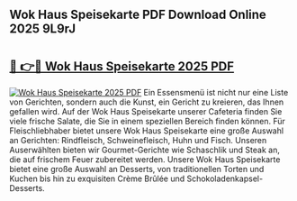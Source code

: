 ## Wok Haus Speisekarte PDF Download Online 2025 9L9rJ

# <h2><a href="http://gccutt3.nevu.top/?p=Wok+Haus+Speisekarte">🔗 👉🔴 Wok Haus Speisekarte 2025 PDF</a></h2>

[![Wok Haus Speisekarte 2025 PDF](https://i.imgur.com/dBaPXMq.png)](http://gccutt3.nevu.top/?p=Wok+Haus+Speisekarte)
Ein Essensmenü ist nicht nur eine Liste von Gerichten, sondern auch die Kunst, ein Gericht zu kreieren, das Ihnen gefallen wird. Auf der Wok Haus Speisekarte unserer Cafeteria finden Sie viele frische Salate, die Sie in einem speziellen Bereich finden können. Für Fleischliebhaber bietet unsere Wok Haus Speisekarte eine große Auswahl an Gerichten: Rindfleisch, Schweinefleisch, Huhn und Fisch. Unseren Auserwählten bieten wir Gourmet-Gerichte wie Schaschlik und Steak an, die auf frischem Feuer zubereitet werden. Unsere Wok Haus Speisekarte bietet eine große Auswahl an Desserts, von traditionellen Torten und Kuchen bis hin zu exquisiten Crème Brûlée und Schokoladenkapsel-Desserts.
